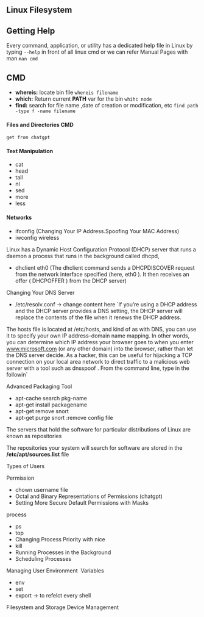 
## Linux Filesystem

## Getting Help

Every command, application, or utility has a dedicated help file in Linux by typing `--help` in front of all linux cmd or we can refer Manual Pages with man `man cmd` 

## CMD
- **whereis:**  locate bin file `whereis filename`
- **which:** Return current **PATH** var for the bin `whihc node`
- **find:** search for file name ,date of creation or modification, etc `find path -type f -name filename`

#### Files and Directories CMD
	get from chatgpt

#### Text Manipulation
- cat
- head
- tail
- nl
- sed
- more 
- less

#### Networks
- ifconfig (Changing Your IP Address.Spoofing Your MAC Address)
- iwconfig  wireless

Linux has a Dynamic Host Configuration Protocol (DHCP) server that runs a daemon a process that runs in the background called dhcpd,
- dhclient eth0 (The dhclient command sends a DHCPDISCOVER request from the network interface specified (here, eth0 ). It then receives an offer ( DHCPOFFER ) from the DHCP server)

Changing Your DNS Server
- /etc/resolv.conf -> change content here
`If you’re using a DHCP address and the DHCP server provides a DNS setting, the
DHCP server will replace the contents of the file when it renews the DHCP address.

The hosts file is located at /etc/hosts, and kind of as with
DNS, you can use it to specify your own IP address–domain name mapping.
In other words, you can determine which IP address your browser goes to
when you enter www.microsoft.com (or any other domain) into the browser,
rather than let the DNS server decide. As a hacker, this can be useful for
hijacking a TCP connection on your local area network to direct traffic to a
malicious web server with a tool such as dnsspoof .
From the command line, type in the followin`


Advanced Packaging Tool
- apt-cache search pkg-name
- apt-get install packagename
- apt-get remove snort
- apt-get purge snort :remove config file

The servers that hold the software for particular distributions of Linux are
known as repositories

The repositories your system will search for software are stored in the
**/etc/apt/sources.list** file

Types of Users

Permission
- chown username file
- Octal and Binary Representations of Permissions (chatgpt)
- Setting More Secure Default Permissions with Masks


process 
- ps
- top
- Changing Process Priority with nice
- kill
- Running Processes in the Background
- Scheduling Processes

Managing User Environment  Variables
- env
- set
- export -> to refelct every shell


Filesystem and Storage Device Management